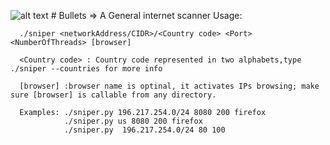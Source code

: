 ![alt text](https://wp-media.patheos.com/blogs/sites/766/2017/03/the-four-horsemen.jpg)
       # Bullets => A General internet scanner
       Usage:

      ./sniper <networkAddress/CIDR>/<Country code> <Port> <NumberOfThreads> [browser]

      <Country code> : Country code represented in two alphabets,type ./sniper --countries for more info

      [browser] :browser name is optinal, it activates IPs browsing; make sure [browser] is callable from any directory.
      
      Examples: ./sniper.py 196.217.254.0/24 8080 200 firefox
                ./sniper.py us 8080 200 firefox 
                ./sniper.py  196.217.254.0/24 80 100
        

